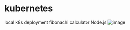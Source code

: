 # kubernetes
local k8s deployment fibonachi calculator Node.js
![image](https://user-images.githubusercontent.com/33317612/217140614-7eb21a1d-e695-488a-bd57-3bae0358a419.png)
